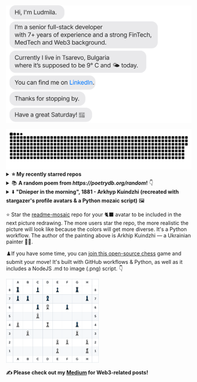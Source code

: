[![](https://raw.githubusercontent.com/milaabl/milaabl/main/chat.svg)](https://www.linkedin.com/in/ludmila-a-dev/)

<!-- https://github.com/milaabl/milaabl/assets/86361434/c35b0e6f-acf0-435e-920d-b90faa4788ad -->

<img alt="Snake eating my contributions for breakfast🧉" src="https://raw.githubusercontent.com/milaabl/milaabl-readme/preview/github-contribution-grid-snake.svg" />

<details>
<summary>
  <strong>⭐ My recently starred repos </strong>
</summary>
  
<!-- Starred repos start -->
| Name | Url | Stars | Description |
| --- | --- |  --- |  --- |
| arianXdev/hardhat-jest|https://github.com/arianXdev/hardhat-jest|10|A Hardhat plugin that allows you to use Jest easily!|
| przemek890/Gender_prediction|https://github.com/przemek890/Gender_prediction|3|An application that utilizes camera input to predict a person's gender using a convolutional layer in PyTorch.|
| vontanne/Armenian-JavaScript-Community|https://github.com/vontanne/Armenian-JavaScript-Community|5|Welcome to the Armenian JavaScript Community Repository!|
| pieralukasz/pixel-recruitment-task|https://github.com/pieralukasz/pixel-recruitment-task|1|Zadanie rekrutacyjne Pixel Technology|
| SaraRasoulian/oop-solid-patterns|https://github.com/SaraRasoulian/oop-solid-patterns|10|💎  An educational repository for OOP, SOLID and Design Patterns|
| SaraRasoulian/SaraRasoulian|https://github.com/SaraRasoulian/SaraRasoulian|13||
| BogdanMFometescu/resume-builder|https://github.com/BogdanMFometescu/resume-builder|12|Django-based web application that allows users to create, update, and export professional resumes.|
| 0xMimir/Advance-CNN-LSTM-Model-for-Cryptocurrency-Forecasting|https://github.com/0xMimir/Advance-CNN-LSTM-Model-for-Cryptocurrency-Forecasting|6|CNN LSTM model used for predicting cryptocurrencies|
| b-hristov/b-hristov|https://github.com/b-hristov/b-hristov|1||
| CloverGit/CloverGit|https://github.com/CloverGit/CloverGit|5||
| TatevKaren/TatevKaren-data-science-portfolio|https://github.com/TatevKaren/TatevKaren-data-science-portfolio|54|Data Science Portfolio of Tatev Karen Aslanyan including Case Studies and Research Projects that I have completed that solve business problems or introduce new products. Case Study papers, codes, and additional resources are all included.|
| PiotrRut/elonmusk-twitter-notifier|https://github.com/PiotrRut/elonmusk-twitter-notifier|60|AI driven e-mail notifier for tweets mentioning stock from Elon Musk 📈|
| Vendicated/Vencord|https://github.com/Vendicated/Vencord|6085|The cutest Discord client mod|
| yeoman/yo|https://github.com/yeoman/yo|3773|CLI tool for running Yeoman generators|
| matter-labs/zksync-era|https://github.com/matter-labs/zksync-era|2423|zkSync era|
| 0age/create2crunch|https://github.com/0age/create2crunch|411|A Rust program for finding salts that create gas-efficient Ethereum addresses via CREATE2.|
| joshstevens19/ethereum-multicall|https://github.com/joshstevens19/ethereum-multicall|323|Ability to call many ethereum constant function calls in 1 JSONRPC request|
| threshold-network/token-dashboard|https://github.com/threshold-network/token-dashboard|21||
| LimeChain/mongoose-immutable-plugin|https://github.com/LimeChain/mongoose-immutable-plugin|2|Mongoose plugin guarding fields from modifications|
| ankitects/anki|https://github.com/ankitects/anki|16765|Anki's shared backend and web components, and the Qt frontend|
| lightningnetwork/lnd|https://github.com/lightningnetwork/lnd|7412|Lightning Network Daemon ⚡️|
| CoNarrative/mongo-immutable|https://github.com/CoNarrative/mongo-immutable|10|Immutable MongoDB.|
| lightningdevkit/rust-lightning|https://github.com/lightningdevkit/rust-lightning|1062|A highly modular Bitcoin Lightning library written in Rust. It's rust-lightning, not Rusty's Lightning!|
| node-lightning/node-lightning|https://github.com/node-lightning/node-lightning|128|Bitcoin Lighting Network implemented in Node.js|
| OpenZeppelin/openzeppelin-contracts-upgradeable|https://github.com/OpenZeppelin/openzeppelin-contracts-upgradeable|925|Upgradeable variant of OpenZeppelin Contracts, meant for use in upgradeable contracts. |
| dapphub/ds-test|https://github.com/dapphub/ds-test|195|Assertions, equality checks and other test helpers|
| hbarcelos/forge-multi-version|https://github.com/hbarcelos/forge-multi-version|24|Using forge with multiple solc versions|
| threshold-network/merkle-distribution|https://github.com/threshold-network/merkle-distribution|1|Threshold Network rewards generation and distribution|
| nucypher/nucypher-contracts|https://github.com/nucypher/nucypher-contracts|15|Ethereum contracts supporting TACo applications on the Threshold Network.|
| keep-network/tbtc-v2|https://github.com/keep-network/tbtc-v2|45|Trustlessly tokenized Bitcoin everywhere, version 2|

<!-- Starred repos end -->

</details>

<details>
  <summary>📚 <strong>A random poem from <em>https://poetrydb.org/random</em>!</strong> 👇 </summary>

<!-- Start poem -->
# 💮 This Lime-Tree Bower, My Prison by *Samuel Coleridge*

<p>
    Well, they are gone, and here must I remain,<br/>This lime-tree bower my prison! I have lost<br/>Beauties and feelings, such as would have been<br/>Most sweet to my remembrance even when age<br/>Had dimm'd mine eyes to blindness! They, meanwhile,<br/>Friends, whom I never more may meet again,<br/>On springy heath, along the hill-top edge,<br/>Wander in gladness, and wind down, perchance,<br/>To that still roaring dell, of which I told;<br/>The roaring dell, o'erwooded, narrow, deep,<br/>And only speckled by the mid-day sun;<br/>Where its slim trunk the ash from rock to rock<br/>Flings arching like a bridge; -- that branchless ash,<br/>Unsunn'd and damp, whose few poor yellow leaves<br/>Ne'er tremble in the gale, yet tremble still,<br/>Fann'd by the water-fall! and there my friends<br/>Behold the dark green file of long lank weeds,<br/>That all at once (a most fantastic sight!)<br/>Still nod and drip beneath the dripping edge<br/>Of the blue clay-stone.<br/>Now, my friends emerge<br/>Beneath the wide wide Heaven -- and view again<br/>The many-steepled tract magnificent<br/>Of hilly fields and meadows, and the sea,<br/>With some fair bark, perhaps, whose sails light up<br/>The slip of smooth clear blue betwixt two Isles<br/>Of purple shadow! Yes! they wander on<br/>In gladness all; but thou, methinks, most glad,<br/>My gentle-hearted Charles! for thou hast pined<br/>And hunger'd after Nature, many a year,<br/>In the great City pent, winning thy way<br/>With sad yet patient soul, through evil and pain<br/>And strange calamity! Ah! slowly sink<br/>Behind the western ridge, thou glorious Sun!<br/>Shine in the slant beams of the sinking orb,<br/>Ye purple heath-flowers! richlier burn, ye clouds!<br/>Live in the yellow light, ye distant groves!<br/>And kindle, thou blue Ocean! So my friend<br/>Struck with deep joy may stand, as I have stood,<br/>Silent with swimming sense; yea, gazing round<br/>On the wide landscape, gaze till all doth seem<br/>Less gross than bodily; and of such hues<br/>As veil the Almighty Spirit, when yet he makes<br/>Spirits perceive his presence.<br/>A delight<br/>Comes sudden on my heart, and I am glad<br/>As I myself were there! Nor in this bower,<br/>This little lime-tree bower, have I not mark'd<br/>Much that has sooth'd me. Pale beneath the blaze<br/>Hung the transparent foliage; and I watch'd<br/>Some broad and sunny leaf, and lov'd to see<br/>The shadow of the leaf and stem above<br/>Dappling its sunshine! And that walnut-tree<br/>Was richly ting'd, and a deep radiance lay<br/>Full on the ancient ivy, which usurps<br/>Those fronting elms, and now, with blackest mass<br/>Makes their dark branches gleam a lighter hue<br/>Through the late twilight; and though now the bat<br/>Wheels silent by, and not a swallow twitters,<br/>Yet still the solitary humble-bee<br/>Sings in the bean-flower! Henceforth I shall know<br/>That Nature ne'er deserts the wise and pure;<br/>No plot so narrow, be but Nature there,<br/>No waste so vacant, but may well employ<br/>Each faculty of sense, and keep the heart<br/>Awake to Love and Beauty! and sometimes<br/>'Tis well to be bereft of promis'd good,<br/>That we may lift the soul, and contemplate<br/>With lively joy the joys we cannot share.<br/>My gentle-hearted Charles! when the last rook<br/>Beat its straight path along the dusky air<br/>Homewards, I blest it! deeming its black wing<br/>(Now a dim speck, now vanishing in light)<br/>Had cross'd the mighty Orb's dilated glory,<br/>While thou stood'st gazing; or, when all was still,<br/>Flew creaking o'er thy head, and had a charm<br/>For thee, my gentle-hearted Charles, to whom<br/>No sound is dissonant which tells of Life.
</p>

***
<!-- End poem -->
</details>

<details>
<summary>
  ⬇️ <strong>"Dnieper in the morning", 1881 - Arkhyp Kuindzhi (recreated with stargazer's profile avatars & a Python mozaic script)</strong> 🖼️
</summary>

<img width="49%" src="https://raw.githubusercontent.com/milaabl/readme-mosaic/main/data/input.jpg" alt="Original picture"/>
<img width="49%" src="https://raw.githubusercontent.com/milaabl/readme-mosaic/main/data/output.jpg" alt="Output picture"/>
<img width="70%" src="https://raw.githubusercontent.com/milaabl/readme-mosaic/main/data/output.gif" alt="Output GIF"/>
</details>

⭐ Star the [readme-mosaic](https://github.com/milaabl/readme-mosaic) repo for your 🐈‍⬛ avatar to be included in the next picture redrawing. The more users star the repo, the more realistic the picture will look like because the colors will get more diverse. It's a Python workflow. The author of the painting above is Arkhip Kuindzhi — a Ukrainian painter 💙💛.

♟️If you have some time, you can [join this open-source chess](https://github.com/milaabl/readme-chess) game and submit your move! It's built with GitHub workflows & Python, as well as it includes a NodeJS .md to image (.png) script. 👇

<a href="https://github.com/milaabl/readme-chess/blob/master/README.md"><img src="https://raw.githubusercontent.com/milaabl/readme-chess/master/chess.png" alt="README chess dynamic game preview" width="50%" /></a>

<strong>✍️ Please check out my <a href="https://medium.com/@milaabl2405">Medium</a> for Web3-related posts!</strong>
